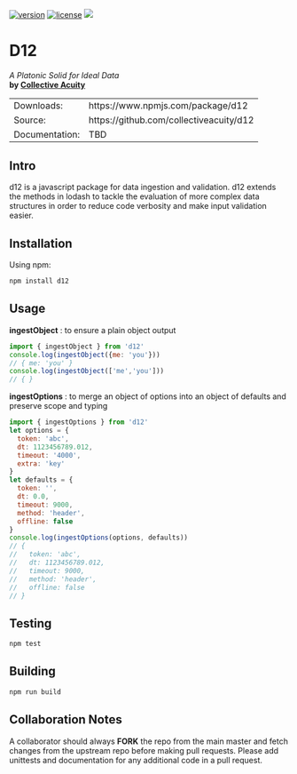 <a href="https://www.npmjs.com/package/d12"><img alt="version" src="https://img.shields.io/npm/v/d12.svg"></a> 
<a href="https://www.npmjs.com/package/d12"><img alt="license" src="https://img.shields.io/npm/l/d12.svg"></a>
<a href="https://www.npmjs.com/package/d12"><img src="https://img.shields.io/codecov/c/github/collectiveacuity/d12.svg"></a>

# D12
_A Platonic Solid for Ideal Data_  
**by [Collective Acuity](https://collectiveacuity.com)**

<table>
<tr><td>Downloads:</td><td>https://www.npmjs.com/package/d12</td></tr>
<tr><td>Source:</td><td>https://github.com/collectiveacuity/d12</td><tr>
<tr><td>Documentation:</td><td>TBD</td><tr>
</table>

Intro
-----
d12 is a javascript package for data ingestion and validation. d12 extends the methods in lodash to tackle the evaluation of more complex data structures in order to reduce code verbosity and make input validation easier.

## Installation

Using npm:
```bash
npm install d12
```

Usage
-----
__ingestObject__ : to ensure a plain object output
```javascript
import { ingestObject } from 'd12'
console.log(ingestObject({me: 'you'}))
// { me: 'you' }
console.log(ingestObject(['me','you']))
// { }
```
__ingestOptions__ : to merge an object of options into an object of defaults and preserve scope and typing
```javascript
import { ingestOptions } from 'd12'
let options = {
  token: 'abc',
  dt: 1123456789.012,
  timeout: '4000',
  extra: 'key'
}
let defaults = {
  token: '',
  dt: 0.0,
  timeout: 9000,
  method: 'header',
  offline: false
}
console.log(ingestOptions(options, defaults))
// { 
//   token: 'abc', 
//   dt: 1123456789.012, 
//   timeout: 9000, 
//   method: 'header', 
//   offline: false 
// }
```

Testing
-------
```bash
npm test
```

Building
--------
```bash
npm run build
```

Collaboration Notes
-------------------
A collaborator should always **FORK** the repo from the main master and fetch changes from the upstream repo before making pull requests. Please add unittests and documentation for any additional code in a pull request.


